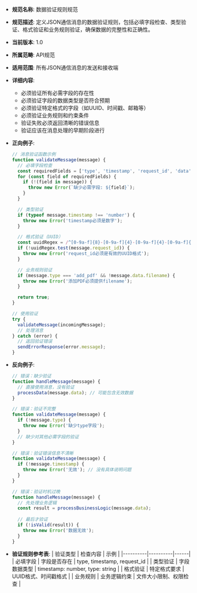 - **规范名称**: 数据验证规则规范
- **规范描述**: 定义JSON通信消息的数据验证规则，包括必填字段检查、类型验证、格式验证和业务规则验证，确保数据的完整性和正确性。
- **当前版本**: 1.0
- **所属范畴**: API规范
- **适用范围**: 所有JSON通信消息的发送和接收端
- **详细内容**: 
  - 必须验证所有必需字段的存在性
  - 必须验证字段的数据类型是否符合预期
  - 必须验证特定格式的字段（如UUID、时间戳、邮箱等）
  - 必须验证业务规则和约束条件
  - 验证失败必须返回清晰的错误信息
  - 验证应该在消息处理的早期阶段进行

- **正向例子**:
  ```javascript
  // 消息验证函数示例
  function validateMessage(message) {
    // 必填字段检查
    const requiredFields = ['type', 'timestamp', 'request_id', 'data'];
    for (const field of requiredFields) {
      if (!(field in message)) {
        throw new Error(`缺少必需字段: ${field}`);
      }
    }

    // 类型验证
    if (typeof message.timestamp !== 'number') {
      throw new Error('timestamp必须是数字');
    }

    // 格式验证（UUID）
    const uuidRegex = /^[0-9a-f]{8}-[0-9a-f]{4}-[0-9a-f]{4}-[0-9a-f]{4}-[0-9a-f]{12}$/i;
    if (!uuidRegex.test(message.request_id)) {
      throw new Error('request_id必须是有效的UUID格式');
    }

    // 业务规则验证
    if (message.type === 'add_pdf' && !message.data.filename) {
      throw new Error('添加PDF必须提供filename');
    }

    return true;
  }

  // 使用验证
  try {
    validateMessage(incomingMessage);
    // 处理消息
  } catch (error) {
    // 返回验证错误
    sendErrorResponse(error.message);
  }
  ```

- **反向例子**:
  ```javascript
  // 错误：缺少验证
  function handleMessage(message) {
    // 直接使用消息，没有验证
    processData(message.data); // 可能包含无效数据
  }

  // 错误：验证不完整
  function validateMessage(message) {
    if (!message.type) {
      throw new Error('缺少type字段');
    }
    // 缺少对其他必需字段的验证
  }

  // 错误：验证错误信息不清晰
  function validateMessage(message) {
    if (!message.timestamp) {
      throw new Error('无效'); // 没有具体说明问题
    }
  }

  // 错误：验证时机过晚
  function handleMessage(message) {
    // 先处理业务逻辑
    const result = processBusinessLogic(message.data);
    
    // 最后才验证
    if (!isValid(result)) {
      throw new Error('数据无效');
    }
  }
  ```

- **验证规则参考表**:
  | 验证类型 | 检查内容 | 示例 |
  |----------|----------|------|
  | 必填字段 | 字段是否存在 | type, timestamp, request_id |
  | 类型验证 | 字段数据类型 | timestamp: number, type: string |
  | 格式验证 | 特定格式要求 | UUID格式、时间戳格式 |
  | 业务规则 | 业务逻辑约束 | 文件大小限制、权限检查 |